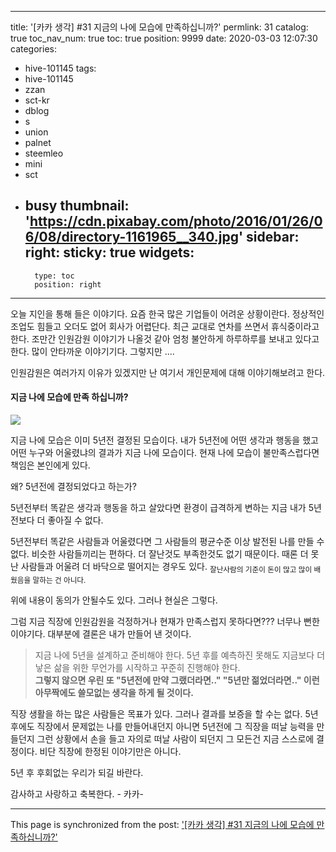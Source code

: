 
---
title: '[카카 생각] #31 지금의 나에 모습에 만족하십니까?'
permlink: 31
catalog: true
toc_nav_num: true
toc: true
position: 9999
date: 2020-03-03 12:07:30
categories:
- hive-101145
tags:
- hive-101145
- zzan
- sct-kr
- dblog
- s
- union
- palnet
- steemleo
- mini
- sct
- busy
thumbnail: 'https://cdn.pixabay.com/photo/2016/01/26/06/08/directory-1161965__340.jpg'
sidebar:
    right:
        sticky: true
widgets:
    -
        type: toc
        position: right
---


오늘 지인을 통해 들은 이야기다. 
요즘 한국 많은 기업들이 어려운 상황이란다.
정상적인 조업도 힘들고 오더도 없어 회사가 어렵단다.
최근 교대로 연차를 쓰면서 휴식중이라고 한다. 
조만간 인원감원 이야기가 나올것 같아 엄청 불안하게
하루하루를 보내고 있다고 한다. 
많이 안타까운 이야기기다.  그렇지만 ....

인원감원은 여러가지 이유가 있겠지만  난 여기서
개인문제에 대해 이야기해보려고 한다. 

#### 지금 나에 모습에 만족 하십니까?
![](https://cdn.pixabay.com/photo/2016/01/26/06/08/directory-1161965__340.jpg)

지금 나에 모습은 이미 5년전 결정된 모습이다.
내가 5년전에 어떤 생각과 행동을 했고  어떤 누구와 
어울렸냐의  결과가 지금 나에 모습이다.
현재 나에 모습이 불만족스럽다면 책임은 본인에게 있다.

왜? 5년전에 결정되었다고 하는가?

5년전부터 똑같은 생각과 행동을  하고 살았다면  환경이
급격하게 변하는 지금 내가 5년전보다 더 좋아질 수 없다.

5년전부터 똑같은 사람들과 어울렸다면 그 사람들의
평균수준 이상 발전된 나를 만들 수 없다. 비슷한 사람들끼리는
편하다. 더 잘난것도 부족한것도 없기 때문이다.
때론 더 못난 사람들과 어울려 더 바닥으로 떨어지는 경우도 있다.
<sub>잘난사람의 기준이 돈이 많고 많이 배웠음을 말하는 건  아니다.</sub>

위에 내용이 동의가 안될수도 있다.  그러나 현실은 그렇다.

그럼 지금 직장에 인원감원을 걱정하거나 
현재가 만족스럽지 못하다면???  너무나 뻔한 이야기다.
대부분에 결론은 내가 만들어 낸 것이다.


>지금 나에 5년을 설계하고 준비해야 한다.
5년 후를 예측하진 못해도 지금보다 더 낳은 삶을 위한
무언가를 시작하고 꾸준히 진행해야 한다.  
**그렇지 않으면 우린 또 "5년전에  만약 그랬더라면.."
"5년만 젊었더라면.."  이런 아무짝에도 쓸모없는 
생각을 하게 될 것이다.**

직장 생활을 하는 많은 사람들은 목표가 있다. 
그러나 결과를 보증을 할 수는 없다.
5년후에도 직장에서 문제없는 나를 만들어내던지
아니면 5년전에 그 직장을 떠날 능력을 만들던지
그런 상황에서 손을 들고 자의로 떠날 사람이 되던지
그 모든건 지금 스스로에 결정이다. 
비단 직장에 한정된 이야기만은 아니다.

5년 후 후회없는 우리가 되길 바란다. 

감사하고 사랑하고 축복한다.  - 카카-

- - -

This page is synchronized from the post: ['[카카 생각] #31 지금의 나에 모습에 만족하십니까?'](https://steemit.com/@kibumh/31)
